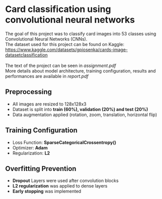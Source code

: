 # Card classification using convolutional neural networks
The goal of this project was to classify card images into 53 classes using Convolutional Neural Networks (CNNs).  
The dataset used for this project can be found on Kaggle: https://www.kaggle.com/datasets/gpiosenka/cards-image-datasetclassification
<br><br>
The text of the project can be seen in *assignment.pdf*<br>
More details about model architecture, training configuration, results and performances are available in *report.pdf*
## Preprocessing
- All images are resized to 128x128x3
- Dataset is split into **train (60%), validation (20%) and test (20%)**
- Data augmentation applied (rotation, zoom, translation, horizontal flip)
## Training Configuration
- Loss Function: **SparseCategoricalCrossentropy()**
- Optimizer: **Adam**
- Regularization: **L2**
## Overfitting Prevention
- **Dropout** Layers were used after convolution blocks
- **L2 regularization** was applied to dense layers
- **Early stopping** was implemented

